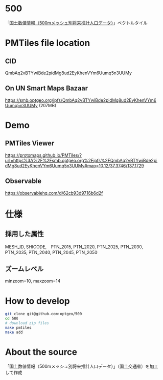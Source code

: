 # 500
「[国土数値情報（500mメッシュ別将来推計人口データ）](https://nlftp.mlit.go.jp/ksj/gml/datalist/KsjTmplt-mesh500h30.html)」ベクトルタイル

# PMTiles file location
## CID
QmbAq2vBTYwiBde2pidMg8ud2EyKhenVYm6Uumq5n3UUMy

## On UN Smart Maps Bazaar
https://smb.optgeo.org/ipfs/QmbAq2vBTYwiBde2pidMg8ud2EyKhenVYm6Uumq5n3UUMy (207MB)

# Demo
## PMTiles Viewer
https://protomaps.github.io/PMTiles/?url=https%3A%2F%2Fsmb.optgeo.org%2Fipfs%2FQmbAq2vBTYwiBde2pidMg8ud2EyKhenVYm6Uumq5n3UUMy#map=10.12/37.3746/137.1729

## Observable
https://observablehq.com/d/62cb93d9716b6d2f

# 仕様
## 採用した属性
MESH_ID, SHICODE,　PTN_2015, PTN_2020, PTN_2025, PTN_2030, PTN_2035, PTN_2040, PTN_2045, PTN_2050

## ズームレベル
minzoom=10, maxzoom=14

# How to develop
```zsh
git clone git@github.com:optgeo/500
cd 500
# download zip files
make pmtiles
make add
```

# About the source
「国土数値情報（500mメッシュ別将来推計人口データ）」（国土交通省）を加工して作成

